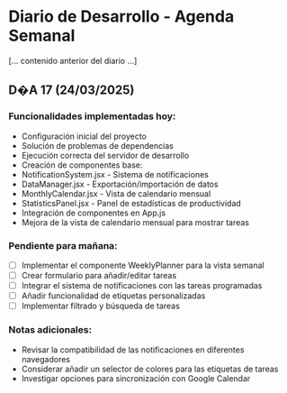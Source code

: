 # Diario de Desarrollo - Agenda Semanal

[... contenido anterior del diario ...]

## D�A 17 (24/03/2025)

### Funcionalidades implementadas hoy:
-  Configuración inicial del proyecto
-  Solución de problemas de dependencias
-  Ejecución correcta del servidor de desarrollo
-  Creación de componentes base:
  - NotificationSystem.jsx - Sistema de notificaciones
  - DataManager.jsx - Exportación/importación de datos
  - MonthlyCalendar.jsx - Vista de calendario mensual
  - StatisticsPanel.jsx - Panel de estadísticas de productividad
-  Integración de componentes en App.js
-  Mejora de la vista de calendario mensual para mostrar tareas

### Pendiente para mañana:
- [ ] Implementar el componente WeeklyPlanner para la vista semanal
- [ ] Crear formulario para añadir/editar tareas
- [ ] Integrar el sistema de notificaciones con las tareas programadas
- [ ] Añadir funcionalidad de etiquetas personalizadas
- [ ] Implementar filtrado y búsqueda de tareas

### Notas adicionales:
- Revisar la compatibilidad de las notificaciones en diferentes navegadores
- Considerar añadir un selector de colores para las etiquetas de tareas
- Investigar opciones para sincronización con Google Calendar
